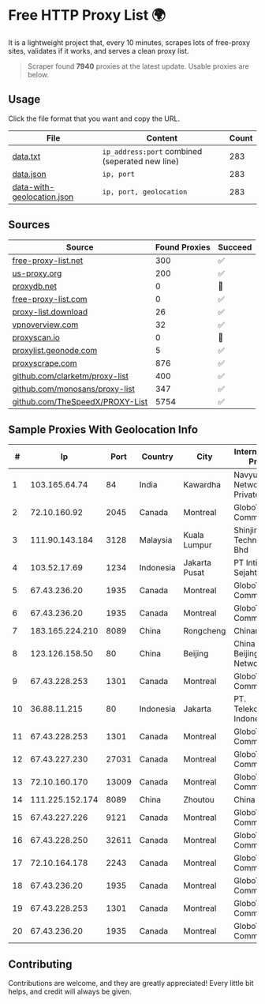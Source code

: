 
# Free HTTP Proxy List 🌍

It is a lightweight project that, every 10 minutes, scrapes lots of free-proxy sites, validates if it works, and serves a clean proxy list.


> Scraper found **7940** proxies at the latest update. Usable proxies are below.

## Usage

Click the file format that you want and copy the URL.


|File|Content|Count|
|----|-------|-----|
|[data.txt](https://raw.githubusercontent.com/themiralay/Proxy-List-World/master/data.txt)|`ip_address:port` combined (seperated new line)|283|
|[data.json](https://raw.githubusercontent.com/themiralay/Proxy-List-World/master/data.json)|`ip, port`|283|
|[data-with-geolocation.json](https://raw.githubusercontent.com/themiralay/Proxy-List-World/master/data-with-geolocation.json)|`ip, port, geolocation`|283|

## Sources

|Source|Found Proxies|Succeed|
|------|-------------|-------|
|[free-proxy-list.net](https://free-proxy-list.net)|300|✅|
|[us-proxy.org](https://www.us-proxy.org)|200|✅|
|[proxydb.net](http://proxydb.net)|0|🚫|
|[free-proxy-list.com](https://free-proxy-list.com/?page=&port=&type%5B%5D=http&type%5B%5D=https&up_time=0&search=Search)|0|✅|
|[proxy-list.download](https://www.proxy-list.download/HTTP)|26|✅|
|[vpnoverview.com](https://vpnoverview.com/privacy/anonymous-browsing/free-proxy-servers)|32|✅|
|[proxyscan.io](https://www.proxyscan.io)|0|🚫|
|[proxylist.geonode.com](https://proxylist.geonode.com/api/proxy-list?limit=300&page=1&sort_by=lastChecked&sort_type=desc&protocols=http,https)|5|✅|
|[proxyscrape.com](https://api.proxyscrape.com/v2/?request=displayproxies&protocol=http&timeout=10000&country=all&ssl=all&anonymity=all)|876|✅|
|[github.com/clarketm/proxy-list](https://raw.githubusercontent.com/clarketm/proxy-list/master/proxy-list-raw.txt)|400|✅|
|[github.com/monosans/proxy-list](https://raw.githubusercontent.com/monosans/proxy-list/main/proxies/http.txt)|347|✅|
|[github.com/TheSpeedX/PROXY-List](https://raw.githubusercontent.com/TheSpeedX/PROXY-List/master/http.txt)|5754|✅|


## Sample Proxies With Geolocation Info

|#|Ip|Port|Country|City|Internet Service Provider|
|-|--|----|-------|----|-------------------------|
|1|103.165.64.74|84|India|Kawardha|Navyug Networks Info Private Limited|
|2|72.10.160.92|2045|Canada|Montreal|GloboTech Communications|
|3|111.90.143.184|3128|Malaysia|Kuala Lumpur|Shinjiru Technology Sdn Bhd|
|4|103.52.17.69|1234|Indonesia|Jakarta Pusat|PT Inti Bangun Sejahtera, tbk|
|5|67.43.236.20|1935|Canada|Montreal|GloboTech Communications|
|6|67.43.236.20|1935|Canada|Montreal|GloboTech Communications|
|7|183.165.224.210|8089|China|Rongcheng|Chinanet|
|8|123.126.158.50|80|China|Beijing|China Unicom Beijing Province Network|
|9|67.43.228.253|1301|Canada|Montreal|GloboTech Communications|
|10|36.88.11.215|80|Indonesia|Jakarta|PT. Telekomunikasi Indonesia|
|11|67.43.228.253|1301|Canada|Montreal|GloboTech Communications|
|12|67.43.227.230|27031|Canada|Montreal|GloboTech Communications|
|13|72.10.160.170|13009|Canada|Montreal|GloboTech Communications|
|14|111.225.152.174|8089|China|Zhoutou|China Telecom|
|15|67.43.227.226|9121|Canada|Montreal|GloboTech Communications|
|16|67.43.228.250|32611|Canada|Montreal|GloboTech Communications|
|17|72.10.164.178|2243|Canada|Montreal|GloboTech Communications|
|18|67.43.236.20|1935|Canada|Montreal|GloboTech Communications|
|19|67.43.228.253|1301|Canada|Montreal|GloboTech Communications|
|20|67.43.236.20|1935|Canada|Montreal|GloboTech Communications|



## Contributing

Contributions are welcome, and they are greatly appreciated! Every
little bit helps, and credit will always be given.

